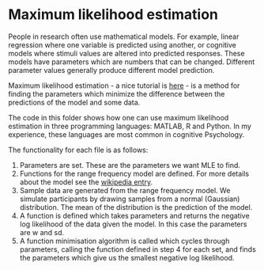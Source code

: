 # Maximum likelihood estimation

People in research often use mathematical models. For example, linear
regression where one variable is predicted using another, or cognitive
models where stimuli values are altered into predicted responses. These
models have parameters which are numbers that can be changed. Different 
parameter values generally produce different model prediction.

Maximum likelihood estimation - a nice tutorial is [here](http://css-kti.tugraz.at/research/cssarchive/courses/mathpsy/pkst04/material/TutOnLikelihood.pdf) - is a method for finding the parameters
which minimize the difference between the predictions of the model and some
data.

The code in this folder shows how one can use maximum likelihood estimation 
in three programming languages: MATLAB, R and Python. In my experience, these 
languages are most common in cognitive Psychology.

The functionality for each file is as follows:

1. Parameters are set. These are the parameters we want MLE to find.
2. Functions for the range frequency model are defined. For more details about the model see the [wikipedia entry](http://en.wikipedia.org/wiki/Range-Frequency_Theory).
3. Sample data are generated from the range frequency model. We simulate participants 
by drawing samples from a normal (Gaussian) distribution. The mean of the distribution is 
the prediction of the model.
4. A function is defined which takes parameters and returns the negative log likelihood of the 
data given the model. In this case the parameters are w and sd.
5. A function minimisation algorithm is called which cycles through parameters, calling the function defined in step 4 for each set, and finds the parameters which give us the smallest negative log likelihood.
